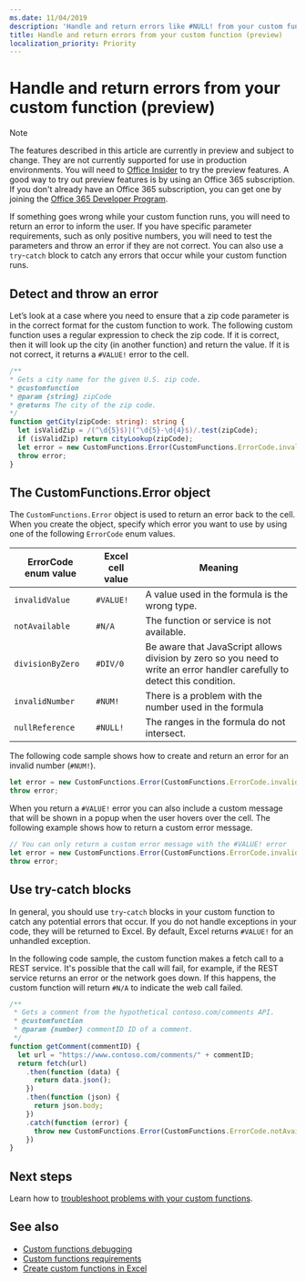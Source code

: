 ```yaml
---
ms.date: 11/04/2019
description: 'Handle and return errors like #NULL! from your custom function'
title: Handle and return errors from your custom function (preview)
localization_priority: Priority
---
```


# Handle and return errors from your custom function (preview)

> [!NOTE]
> The features described in this article are currently in preview and subject to change. They are not currently supported for use in production environments. You will need to [Office Insider](https://insider.office.com/en-us/join) to try the preview features.  A good way to try out preview features is by using an Office 365 subscription. If you don't already have an Office 365 subscription, you can get one by joining the [Office 365 Developer Program](https://developer.microsoft.com/office/dev-program).

If something goes wrong while your custom function runs, you will need to return an error to inform the user. If you have specific parameter requirements, such as only positive numbers, you will need to test the parameters and throw an error if they are not correct. You can also use a `try`-`catch` block to catch any errors that occur while your custom function runs.

## Detect and throw an error

Let’s look at a case where you need to ensure that a zip code parameter is in the correct format for the custom function to work. The following custom function uses a regular expression to check the zip code. If it is correct, then it will look up the city (in another function) and return the value. If it is not correct, it returns a `#VALUE!` error to the cell.

```typescript
/**
* Gets a city name for the given U.S. zip code.
* @customfunction
* @param {string} zipCode
* @returns The city of the zip code.
*/
function getCity(zipCode: string): string {
  let isValidZip = /(^\d{5}$)|(^\d{5}-\d{4}$)/.test(zipCode);
  if (isValidZip) return cityLookup(zipCode);
  let error = new CustomFunctions.Error(CustomFunctions.ErrorCode.invalidValue, "Please provide a valid U.S. zip code.");
  throw error;
}
```

## The CustomFunctions.Error object

The `CustomFunctions.Error` object is used to return an error back to the cell. When you create the object, specify which error you want to use by using one of the following `ErrorCode` enum values.


|ErrorCode enum value  |Excel cell value  |Meaning  |
|---------------|---------|---------|
|`invalidValue`   | `#VALUE!` | A value used in the formula is the wrong type. |
|`notAvailable`   | `#N/A`    | The function or service is not available. |
|`divisionByZero` | `#DIV/0`  | Be aware that JavaScript allows division by zero so you need to write an error handler carefully to detect this condition. |
|`invalidNumber`  | `#NUM!`   | There is a problem with the number used in the formula |
|`nullReference`  | `#NULL!`  | The ranges in the formula do not intersect. |

The following code sample shows how to create and return an error for an invalid number (`#NUM!`).

```typescript
let error = new CustomFunctions.Error(CustomFunctions.ErrorCode.invalidNumber);
throw error;
```

When you return a `#VALUE!` error you can also include a custom message that will be shown in a popup when the user hovers over the cell. The following example shows how to return a custom error message.

```typescript
// You can only return a custom error message with the #VALUE! error
let error = new CustomFunctions.Error(CustomFunctions.ErrorCode.invalidValue, “The parameter can only contain lowercase characters.”);
throw error;
```

## Use try-catch blocks

In general, you should use `try`-`catch` blocks in your custom function to catch any potential errors that occur. If you do not handle exceptions in your code, they will be returned to Excel. By default, Excel returns `#VALUE!` for an unhandled exception.

In the following code sample, the custom function makes a fetch call to a REST service. It's possible that the call will fail, for example, if the REST service returns an error or the network goes down. If this happens, the custom function will return `#N/A` to indicate the web call failed.


```typescript
/**
 * Gets a comment from the hypothetical contoso.com/comments API.
 * @customfunction
 * @param {number} commentID ID of a comment.
 */
function getComment(commentID) {
  let url = "https://www.contoso.com/comments/" + commentID;
  return fetch(url)
    .then(function (data) {
      return data.json();
    })
    .then(function (json) {
      return json.body;
    })
    .catch(function (error) {
      throw new CustomFunctions.Error(CustomFunctions.ErrorCode.notAvailable);
    })
}
```

## Next steps

Learn how to [troubleshoot problems with your custom functions](custom-functions-troubleshooting.md).

## See also

* [Custom functions debugging](custom-functions-debugging.md)
* [Custom functions requirements](custom-functions-requirement-sets.md)
* [Create custom functions in Excel](custom-functions-overview.md)
